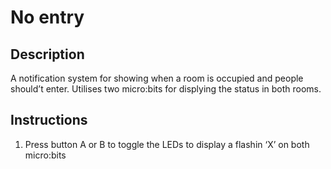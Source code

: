 # No entry

## Description

A notification system for showing when a room is occupied and people should’t enter. Utilises two micro:bits for displying the status in both rooms.

## Instructions

1. Press button A or B to toggle the LEDs to display a flashin ‘X’ on both micro:bits